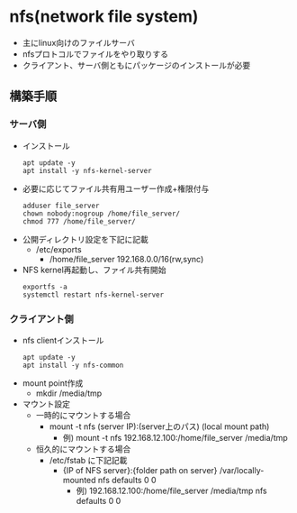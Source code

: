 # nfs(network file system)

* 主にlinux向けのファイルサーバ
* nfsプロトコルでファイルをやり取りする
* クライアント、サーバ側ともにパッケージのインストールが必要

## 構築手順

### サーバ側

* インストール
  ```
  apt update -y
  apt install -y nfs-kernel-server
  ```
* 必要に応じてファイル共有用ユーザー作成+権限付与
  ```
  adduser file_server
  chown nobody:nogroup /home/file_server/
  chmod 777 /home/file_server/
  ```
* 公開ディレクトリ設定を下記に記載
  * /etc/exports
    * /home/file_server 192.168.0.0/16(rw,sync)
* NFS kernel再起動し、ファイル共有開始
  ```
  exportfs -a
  systemctl restart nfs-kernel-server
  ```

### クライアント側

* nfs clientインストール
  ```
  apt update -y
  apt install -y nfs-common
  ```
* mount point作成
  * mkdir /media/tmp
* マウント設定
  * 一時的にマウントする場合
    * mount -t nfs (server IP):(server上のパス) (local mount path)
      * 例) mount -t nfs 192.168.12.100:/home/file_server /media/tmp
  * 恒久的にマウントする場合
    * /etc/fstab に下記記載
      * {IP of NFS server}:{folder path on server} /var/locally-mounted nfs defaults 0 0
        * 例) 192.168.12.100:/home/file_server /media/tmp nfs defaults 0 0